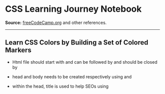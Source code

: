 # CSS Learning Journey Notebook  
**Source:** [freeCodeCamp.org](https://www.freecodecamp.org) and other references.

---

## Learn CSS Colors by Building a Set of Colored Markers

- Html file should start with <!DOCTYPE html> and can be followed by <html lang="en"> and should be closed by </html>
- head and body needs to be created respectively using <head> </head> and   <body>  </body>
- within the head, title is used to help SEOs using <title> "Colored Markers" <title>
- within the head, utf-8 char encoding needs to be specified using <meta charset="utf-8">
- to have the same page look through devices, meta code can be used in head element:
        <meta name="viewport" content="width=device-width, initial-scale=1.0">
- Next, moving to the body to write <h1></h1> and other content 
- back to <head>, `index.html` needs to be linked to stylesheet called `styles.css` using     <link rel="stylesheet" href="styles.css">
- moving to 1stylels.css`, a new rule needs to be creating to align h1 element using:
    h1 {
      text-align: center;
    }
- start now by adding a new element of div container below h1 using     <div class="container"></div>
- in css, Call .marker class to change background color and diminsions:
    .marker{
      background-color: red;
      height: 25px;
      width: 200px;
       margin: 10px auto;
    }
- add 2 more <div> containers with class of markers  
- to adjust each and marker separately while keeping some styles matching, additional class can be added:
      <div class="marker one">
      </div>
      <div class="marker two">
      </div>
      <div class="marker three">
      </div>
- Css can be adjusted to the following:
      .marker {
        width: 200px;
        height: 25px;
        margin: 10px auto;
      }
      
      .one {
        background-color: red;
      }
      
      .two{
        background-color: green;
      }
      .three{
        background-color: blue;
      }
- Note: "There are two main color models: the additive RGB (red, green, blue) model used in electronic devices, and the subtractive CMYK (cyan, magenta, yellow, black) model used in print."
- Change background container color to rgb(0, 0, 0) eg. black:
    .container{
    background-color: rgb(0, 0, 0);
    }
- using shorthand padding `  padding: 10px 0;` this will give 10px padding to top and bot while 0 to left and righ
- a hex color code with the values 00 for red, FF for green, and 00 blue
- With hex colors, 00 is 0% of that color, and FF is 100%. So #00FF00 translates to 0% red, 100% green, and 0% blue, and is the same as rgb(0, 255, 0).
- HSL color model, or hue, saturation, and lightness. The CSS hsl function accepts 3 values: a number from 0 to 360 for hue, a percentage from 0 to 100 for saturation, and a percentage from 0 to 100 for lightness.
 	background-color: hsl(240, 100%, 50%);
- linear-gradient(gradientDirection, color1, color2, ...);
-   background: linear-gradient(90deg, rgb(255, 0, 0), rgb(0, 255, 0));
-   
